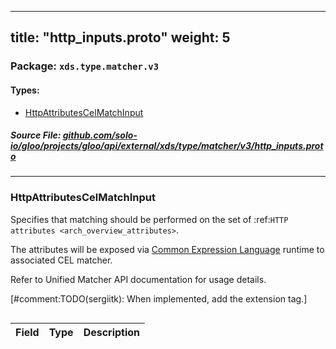 
---
title: "http_inputs.proto"
weight: 5
---

<!-- Code generated by solo-kit. DO NOT EDIT. -->


### Package: `xds.type.matcher.v3` 
#### Types:


- [HttpAttributesCelMatchInput](#httpattributescelmatchinput)
  



##### Source File: [github.com/solo-io/gloo/projects/gloo/api/external/xds/type/matcher/v3/http_inputs.proto](https://github.com/solo-io/gloo/blob/main/projects/gloo/api/external/xds/type/matcher/v3/http_inputs.proto)





---
### HttpAttributesCelMatchInput

 
Specifies that matching should be performed on the set of :ref:`HTTP attributes
<arch_overview_attributes>`.

The attributes will be exposed via [Common Expression Language](https://github.com/google/cel-spec) runtime to associated CEL matcher.

Refer to Unified Matcher API documentation
for usage details.

[#comment:TODO(sergiitk): When implemented, add the extension tag.]

```yaml

```

| Field | Type | Description |
| ----- | ---- | ----------- | 





<!-- Start of HubSpot Embed Code -->
<script type="text/javascript" id="hs-script-loader" async defer src="//js.hs-scripts.com/5130874.js"></script>
<!-- End of HubSpot Embed Code -->
